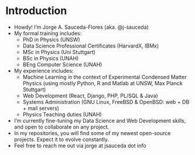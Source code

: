 # Introduction

- Howdy! I’m Jorge A. Sauceda-Flores (aka. @j-sauceda)
- My formal training includes:
  - PhD in Physics (UNSW)
  - Data Science Professional Certificates (HarvardX, IBMx)
  - MSc in Physics (Uni Stuttgart)
  - BSc in Physics (UNAH)
  - BEng Computer Science (UNAH)
- My experience includes:
  - Machine Learning in the context of Experimental Condensed Matter Physics (using mostly Python, R and Matlab at UNSW, Max Planck Stuttgart)
  - Web Development (React, Django, PHP, PL/SQL & Java)
  - Systems Administration (GNU Linux, FreeBSD & OpenBSD: web + DB + mail servers)
  - Physics Teaching duties (UNAH)
- I’m currently fine-tuning my Data Science and Web Development skills, and open to collaborate on any project.
- In my repositories, you will find some of my newest open-source projects. Expect it to evolve constantly.
- Feel free to reach me out via jorge at jsauceda dot info

<!---
j-sauceda/j-sauceda is a ✨ special ✨ repository because its `README.md` (this file) appears on your GitHub profile.
You can click the Preview link to take a look at your changes.
--->
